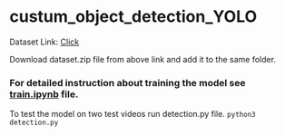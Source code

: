 # custum_object_detection_YOLO
Dataset Link: [Click](https://drive.google.com/file/d/1T98UZ0It2nnCy34HImTeXa0XLsikseSp/view?usp=sharing)

Download dataset.zip file from above link and add it to the same folder.
### For detailed instruction about training the model see [train.ipynb](https://github.com/C0mRD/custum_object_detection_YOLO/blob/main/train.ipynb) file.

To test the model on two test videos run detection.py file.
``` python3 detection.py ```

